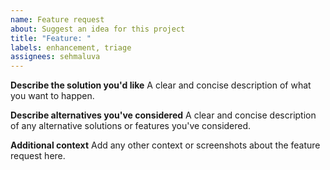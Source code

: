 ```yaml
---
name: Feature request
about: Suggest an idea for this project
title: "Feature: "
labels: enhancement, triage
assignees: sehmaluva
---
```


**Describe the solution you'd like**
A clear and concise description of what you want to happen.

**Describe alternatives you've considered**
A clear and concise description of any alternative solutions or features you've considered.

**Additional context**
Add any other context or screenshots about the feature request here.
